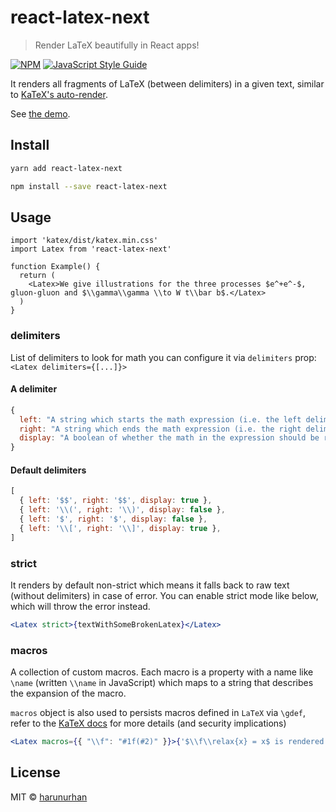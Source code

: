 # react-latex-next

> Render LaTeX beautifully in React apps!

[![NPM](https://img.shields.io/npm/v/react-latex-next.svg)](https://www.npmjs.com/package/react-latex-next) [![JavaScript Style Guide](https://img.shields.io/badge/code_style-standard-brightgreen.svg)](https://standardjs.com)

It renders all fragments of LaTeX (between delimiters) in a given text, similar to [KaTeX's auto-render](https://katex.org/docs/autorender.html).

See [the demo](https://react-latex.netlify.app).

## Install

```bash
yarn add react-latex-next

npm install --save react-latex-next
```

## Usage

```tsx
import 'katex/dist/katex.min.css'
import Latex from 'react-latex-next'

function Example() {
  return (
    <Latex>We give illustrations for the three processes $e^+e^-$, gluon-gluon and $\\gamma\\gamma \\to W t\\bar b$.</Latex>
  )
}
```

### delimiters

List of delimiters to look for math you can configure it via `delimiters` prop: `<Latex delimiters={[...]}>`

#### A delimiter

```js
{
  left: "A string which starts the math expression (i.e. the left delimiter)"
  right: "A string which ends the math expression (i.e. the right delimiter)"
  display: "A boolean of whether the math in the expression should be rendered in display mode or not"
}
```

#### Default delimiters

```js
[
  { left: '$$', right: '$$', display: true },
  { left: '\\(', right: '\\)', display: false },
  { left: '$', right: '$', display: false },
  { left: '\\[', right: '\\]', display: true },
]
```

### strict

It renders by default non-strict which means it falls back to raw text (without delimiters) in case of error.
You can enable strict mode like below, which will throw the error instead.

```jsx
<Latex strict>{textWithSomeBrokenLatex}</Latex>
```

### macros

A collection of custom macros. Each macro is a property with a name like `\name` (written `\\name` in JavaScript) which maps to a string that describes the expansion of the macro.

`macros` object is also used to persists macros defined in `LaTeX` via `\gdef`, refer to the [KaTeX docs](https://katex.org/docs/api.html#persistent-macros) for more details (and security implications)

```jsx
<Latex macros={{ "\\f": "#1f(#2)" }}>{'$\\f\\relax{x} = x$ is rendered using macros'}</Latex>
```

## License

MIT © [harunurhan](https://github.com/harunurhan)

